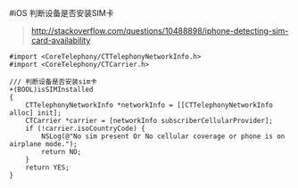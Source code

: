 #iOS 判断设备是否安装SIM卡
>http://stackoverflow.com/questions/10488898/iphone-detecting-sim-card-availability

```
#import <CoreTelephony/CTTelephonyNetworkInfo.h> 
#import <CoreTelephony/CTCarrier.h>
```


```
/// 判断设备是否安装sim卡
+(BOOL)isSIMInstalled
{
    CTTelephonyNetworkInfo *networkInfo = [[CTTelephonyNetworkInfo alloc] init];
    CTCarrier *carrier = [networkInfo subscriberCellularProvider];
    if (!carrier.isoCountryCode) {
        NSLog(@"No sim present Or No cellular coverage or phone is on airplane mode.");
        return NO;
    }
    return YES;
}

```


